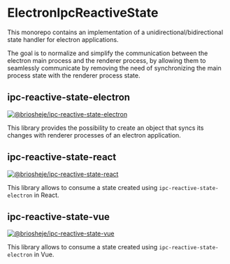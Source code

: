 # ElectronIpcReactiveState

This monorepo contains an implementation of a unidirectional/bidirectional state
handler for electron applications.

The goal is to normalize and simplify the communication between the electron
main process and the renderer process, by allowing them to seamlessly communicate
by removing the need of synchronizing the main process state with the renderer
process state.

## ipc-reactive-state-electron
[![@briosheje/ipc-reactive-state-electron](https://badge.fury.io/js/@briosheje%2Fipc-reactive-state-electron.svg)](https://badge.fury.io/js/@briosheje%2Fipc-reactive-state-electron)

This library provides the possibility to create an object that syncs its changes with renderer processes of an electron application.

## ipc-reactive-state-react
[![@briosheje/ipc-reactive-state-react](https://badge.fury.io/js/@briosheje%2Fipc-reactive-state-react.svg)](https://badge.fury.io/js/@briosheje%2Fipc-reactive-state-react)

This library allows to consume a state created using `ipc-reactive-state-electron` in React.

## ipc-reactive-state-vue
[![@briosheje/ipc-reactive-state-vue](https://badge.fury.io/js/@briosheje%2Fipc-reactive-state-vue.svg)](https://badge.fury.io/js/@briosheje%2Fipc-reactive-state-vue)

This library allows to consume a state created using `ipc-reactive-state-electron` in Vue.
